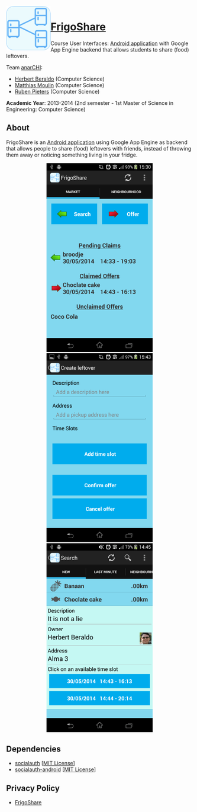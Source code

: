 <img align="left" src="res/FrigoShare.png" height="120px"/>

# [FrigoShare](https://play.google.com/store/apps/details?id=com.frigoshare)

Course User Interfaces: [Android application](https://play.google.com/store/apps/details?id=com.frigoshare) with Google App Engine backend that allows students to share (food) leftovers.

Team [anarCHI](https://anarchikul.wordpress.com/):
* [Herbert Beraldo](https://github.com/hb-FA37) (Computer Science)
* [Matthias Moulin](https://github.com/matt77hias) (Computer Science)
* [Ruben Pieters](https://github.com/rubenpieters) (Computer Science)

**Academic Year**: 2013-2014 (2nd semester - 1st Master of Science in Engineering: Computer Science)

## About
FrigoShare is an [Android application](https://play.google.com/store/apps/details?id=com.frigoshare) using Google App Engine as backend that allows people to share (food) leftovers with friends, instead of throwing them away or noticing something living in your fridge.

<p align="center">
<img src="res/Main.png" width="287">
<img src="res/Create.png" width="287">
<img src="res/Search.png" width="287">
</p>

## Dependencies
* [socialauth](https://github.com/3pillarlabs/socialauth) [[MIT License](https://github.com/3pillarlabs/socialauth/blob/master/LICENSE)]
* [socialauth-android](https://github.com/3pillarlabs/socialauth-android) [[MIT License](https://github.com/3pillarlabs/socialauth-android/blob/master/LICENSE)]

## Privacy Policy
* [FrigoShare](https://matt77hias.github.io/FrigoShare/)
